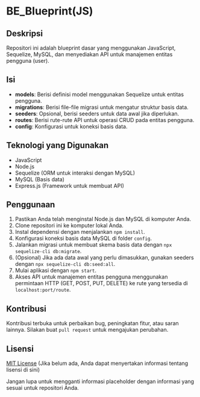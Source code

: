 # BE_Blueprint(JS)

## Deskripsi
Repositori ini adalah blueprint dasar yang menggunakan JavaScript, Sequelize, MySQL, dan menyediakan API untuk manajemen entitas pengguna (user).

## Isi
- **models**: Berisi definisi model menggunakan Sequelize untuk entitas pengguna.
- **migrations**: Berisi file-file migrasi untuk mengatur struktur basis data.
- **seeders**: Opsional, berisi seeders untuk data awal jika diperlukan.
- **routes**: Berisi rute-rute API untuk operasi CRUD pada entitas pengguna.
- **config**: Konfigurasi untuk koneksi basis data.

## Teknologi yang Digunakan
- JavaScript
- Node.js
- Sequelize (ORM untuk interaksi dengan MySQL)
- MySQL (Basis data)
- Express.js (Framework untuk membuat API)

## Penggunaan
1. Pastikan Anda telah menginstal Node.js dan MySQL di komputer Anda.
2. Clone repositori ini ke komputer lokal Anda.
3. Instal dependensi dengan menjalankan `npm install`.
4. Konfigurasi koneksi basis data MySQL di folder `config`.
5. Jalankan migrasi untuk membuat skema basis data dengan `npx sequelize-cli db:migrate`.
6. (Opsional) Jika ada data awal yang perlu dimasukkan, gunakan seeders dengan `npx sequelize-cli db:seed:all`.
7. Mulai aplikasi dengan `npm start`.
8. Akses API untuk manajemen entitas pengguna menggunakan permintaan HTTP (GET, POST, PUT, DELETE) ke rute yang tersedia di `localhost:port/route`.

## Kontribusi
Kontribusi terbuka untuk perbaikan bug, peningkatan fitur, atau saran lainnya. Silakan buat `pull request` untuk mengajukan perubahan.

## Lisensi
[MIT License](link-ke-lisensi) (Jika belum ada, Anda dapat menyertakan informasi tentang lisensi di sini)

Jangan lupa untuk mengganti informasi placeholder dengan informasi yang sesuai untuk repositori Anda.
